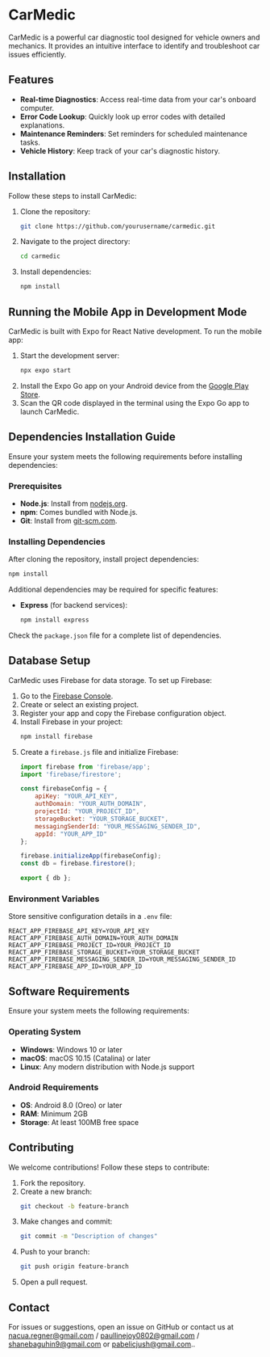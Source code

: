 # CarMedic

CarMedic is a powerful car diagnostic tool designed for vehicle owners and mechanics. It provides an intuitive interface to identify and troubleshoot car issues efficiently.

## Features

- **Real-time Diagnostics**: Access real-time data from your car's onboard computer.
- **Error Code Lookup**: Quickly look up error codes with detailed explanations.
- **Maintenance Reminders**: Set reminders for scheduled maintenance tasks.
- **Vehicle History**: Keep track of your car's diagnostic history.

## Installation

Follow these steps to install CarMedic:

1. Clone the repository:
    ```bash
    git clone https://github.com/yourusername/carmedic.git
    ```
2. Navigate to the project directory:
    ```bash
    cd carmedic
    ```
3. Install dependencies:
    ```bash
    npm install
    ```

## Running the Mobile App in Development Mode

CarMedic is built with Expo for React Native development. To run the mobile app:

1. Start the development server:
    ```bash
    npx expo start
    ```
2. Install the Expo Go app on your Android device from the [Google Play Store](https://play.google.com/store/apps/details?id=host.exp.exponent).
3. Scan the QR code displayed in the terminal using the Expo Go app to launch CarMedic.

## Dependencies Installation Guide

Ensure your system meets the following requirements before installing dependencies:

### Prerequisites

- **Node.js**: Install from [nodejs.org](https://nodejs.org/).
- **npm**: Comes bundled with Node.js.
- **Git**: Install from [git-scm.com](https://git-scm.com/).

### Installing Dependencies

After cloning the repository, install project dependencies:

```bash
npm install
```

Additional dependencies may be required for specific features:

- **Express** (for backend services):
    ```bash
    npm install express
    ```

Check the `package.json` file for a complete list of dependencies.

## Database Setup

CarMedic uses Firebase for data storage. To set up Firebase:

1. Go to the [Firebase Console](https://console.firebase.google.com/).
2. Create or select an existing project.
3. Register your app and copy the Firebase configuration object.
4. Install Firebase in your project:
    ```bash
    npm install firebase
    ```
5. Create a `firebase.js` file and initialize Firebase:
    ```javascript
    import firebase from 'firebase/app';
    import 'firebase/firestore';

    const firebaseConfig = {
        apiKey: "YOUR_API_KEY",
        authDomain: "YOUR_AUTH_DOMAIN",
        projectId: "YOUR_PROJECT_ID",
        storageBucket: "YOUR_STORAGE_BUCKET",
        messagingSenderId: "YOUR_MESSAGING_SENDER_ID",
        appId: "YOUR_APP_ID"
    };

    firebase.initializeApp(firebaseConfig);
    const db = firebase.firestore();

    export { db };
    ```

### Environment Variables

Store sensitive configuration details in a `.env` file:

```
REACT_APP_FIREBASE_API_KEY=YOUR_API_KEY
REACT_APP_FIREBASE_AUTH_DOMAIN=YOUR_AUTH_DOMAIN
REACT_APP_FIREBASE_PROJECT_ID=YOUR_PROJECT_ID
REACT_APP_FIREBASE_STORAGE_BUCKET=YOUR_STORAGE_BUCKET
REACT_APP_FIREBASE_MESSAGING_SENDER_ID=YOUR_MESSAGING_SENDER_ID
REACT_APP_FIREBASE_APP_ID=YOUR_APP_ID
```

## Software Requirements

Ensure your system meets the following requirements:

### Operating System

- **Windows**: Windows 10 or later
- **macOS**: macOS 10.15 (Catalina) or later
- **Linux**: Any modern distribution with Node.js support

### Android Requirements

- **OS**: Android 8.0 (Oreo) or later
- **RAM**: Minimum 2GB
- **Storage**: At least 100MB free space

## Contributing

We welcome contributions! Follow these steps to contribute:

1. Fork the repository.
2. Create a new branch:
    ```bash
    git checkout -b feature-branch
    ```
3. Make changes and commit:
    ```bash
    git commit -m "Description of changes"
    ```
4. Push to your branch:
    ```bash
    git push origin feature-branch
    ```
5. Open a pull request.


## Contact

For issues or suggestions, open an issue on GitHub or contact us at nacua.regner@gmail.com / paullinejoy0802@gmail.com / shanebaguhin9@gmail.com or pabelicjush@gmail.com..



